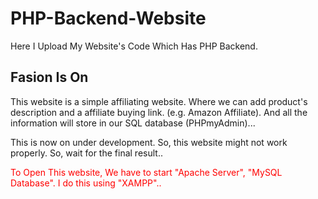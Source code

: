# PHP-Backend-Website
Here I Upload My Website's Code Which Has PHP Backend.

<h2>Fasion Is On</h2>
<p>This website is a simple affiliating website. Where we can add product's description and a affiliate buying link. (e.g. Amazon Affiliate). And all the information will store in our SQL database (PHPmyAdmin)...</p>
<p>This is now on under development. So, this website might not work properly. So, wait for the final result..</p>
<p style="color:red;">To Open This website, We have to start "Apache Server", "MySQL Database". I do this using "XAMPP"..
